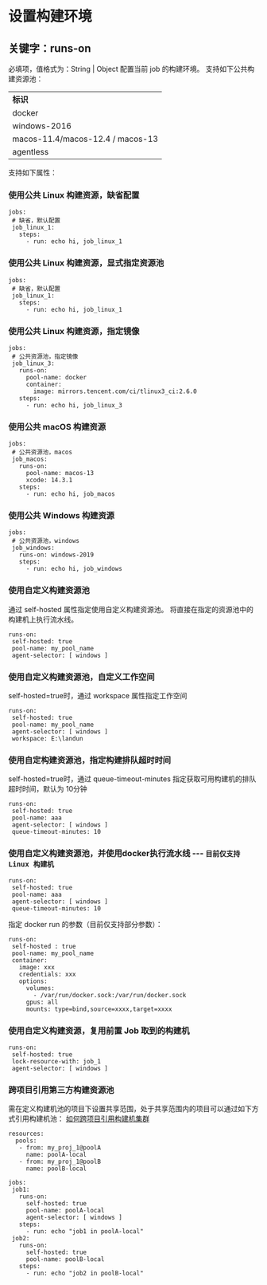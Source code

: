# 设置构建环境

## 关键字：runs-on

必填项，值格式为：String | Object 
配置当前 job 的构建环境。
支持如下公共构建资源池：


| |
|:--|
|**标识** |**说明** |**备注** |
|docker |位于 Devnet 网络区域的 linux 集群，使用 Docker 来运行<br>Docker 容器默认 8核，10内存，100G硬盘 |缺省时使用此构建集群执行流水线 |
|windows-2016 |位于Devnet网络区域的windows公共构建机，当前支持Windows Server2016 详见：<br> [windows构建机内置环境](https://iwiki.woa.com/p/4006938295) |
|macos-11.4/macos-12.4 / macos-13 |位于 Devnet 网络区域的 mac 集群<br>使用 macos 时，需指定 xcode 版本 |[MAC构建资源使用指引](https://iwiki.woa.com/p/268886252) |
|agentless |位于 IDC 网络区域的 linux 集群，使用 docker 来运行。内存最大2G。 |不能访问工蜂，和蓝盾的“无编译环境”类似 |

支持如下属性：



### 使用公共 Linux 构建资源，缺省配置

 ```
jobs:
  # 缺省，默认配置
  job_linux_1:
    steps:
      - run: echo hi, job_linux_1
```

### 使用公共 Linux 构建资源，显式指定资源池

 ```
jobs:
  # 缺省，默认配置
  job_linux_1:
    steps:
      - run: echo hi, job_linux_1
```

### 使用公共 Linux 构建资源，指定镜像

 ```
jobs:
  # 公共资源池，指定镜像
  job_linux_3:
    runs-on:
      pool-name: docker
      container:
        image: mirrors.tencent.com/ci/tlinux3_ci:2.6.0
    steps:
      - run: echo hi, job_linux_3
```

### 使用公共 macOS 构建资源

 ```
jobs:
  # 公共资源池，macos
  job_macos:
    runs-on: 
      pool-name: macos-13
      xcode: 14.3.1
    steps:
      - run: echo hi, job_macos
```

### 使用公共 Windows 构建资源

 ```
jobs:
  # 公共资源池，windows
  job_windows:
    runs-on: windows-2019
    steps:
      - run: echo hi, job_windows 
```

### 使用自定义构建资源池

通过 self-hosted 属性指定使用自定义构建资源池。
将直接在指定的资源池中的构建机上执行流水线。

 ```
runs-on:
  self-hosted: true
  pool-name: my_pool_name
  agent-selector: [ windows ]
```

### 使用自定义构建资源池，自定义工作空间

self-hosted=true时，通过 workspace 属性指定工作空间

 ```
runs-on:
  self-hosted: true
  pool-name: my_pool_name
  agent-selector: [ windows ]
  workspace: E:\landun
```

### 使用自定构建资源池，指定构建排队超时时间

self-hosted=true时，通过 queue-timeout-minutes 指定获取可用构建机的排队超时时间，默认为 10分钟

 ```
runs-on:
  self-hosted: true
  pool-name: aaa
  agent-selector: [ windows ]
  queue-timeout-minutes: 10
```

### 使用自定义构建资源池，并使用docker执行流水线 --- `目前仅支持 Linux 构建机`

 ```
runs-on:
  self-hosted: true
  pool-name: aaa
  agent-selector: [ windows ]
  queue-timeout-minutes: 10
```


指定 docker run 的参数（目前仅支持部分参数）：

 ```
runs-on:
  self-hosted : true
  pool-name: my_pool_name
  container:
    image: xxx
    credentials: xxx
    options:
      volumes: 
        - /var/run/docker.sock:/var/run/docker.sock
      gpus: all
      mounts: type=bind,source=xxxx,target=xxxx

```

### 使用自定义构建资源，复用前置 Job 取到的构建机

 ```
runs-on:
  self-hosted: true
  lock-resource-with: job_1
  agent-selector: [ windows ]
```

### 跨项目引用第三方构建资源池

需在定义构建机池的项目下设置共享范围，处于共享范围内的项目可以通过如下方式引用构建机池：  [ 如何跨项目引用构建机集群](https://iwiki.woa.com/p/1985005079) 

 ```
resources:
  pools:
    - from: my_proj_1@poolA
      name: poolA-local
    - from: my_proj_1@poolB
      name: poolB-local

jobs:
  job1:
    runs-on:
      self-hosted: true
      pool-name: poolA-local
      agent-selector: [ windows ]
    steps:
      - run: echo "job1 in poolA-local"
  job2:
    runs-on:
      self-hosted: true
      pool-name: poolB-local
    steps:
      - run: echo "job2 in poolB-local"

```
